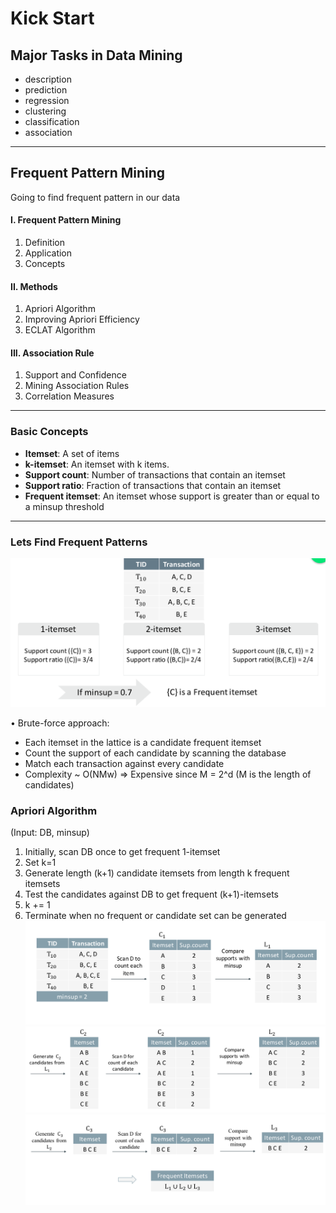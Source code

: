 # Kick Start

## Major Tasks in Data Mining
- description
- prediction
- regression
- clustering
- classification
- association

---
## Frequent Pattern Mining
Going to find frequent pattern in our data

#### I. Frequent Pattern Mining
1. Definition
2. Application
3. Concepts

#### II. Methods
1. Apriori Algorithm
2. Improving Apriori Efficiency
3. ECLAT Algorithm

#### III. Association Rule
1. Support and Confidence
2. Mining Association Rules
3. Correlation Measures

---
### Basic Concepts
-  <b>Itemset</b>: A set of items
-  <b>k-itemset</b>: An itemset with k items.
-  <b>Support count</b>: Number of transactions that contain an itemset
-  <b>Support ratio</b>: Fraction of transactions that contain an itemset
-  <b>Frequent itemset</b>: An itemset whose support is greater than or equal to a minsup threshold

---
### Lets Find Frequent Patterns
![pattern](./images/1.png)

• Brute-force approach:
- Each itemset in the lattice is a candidate frequent itemset
- Count the support of each candidate by scanning the database
- Match each transaction against every candidate
- Complexity ~ O(NMw) => Expensive since M = 2^d (M is the length of candidates)

### Apriori Algorithm
(Input: DB, minsup)
1. Initially, scan DB once to get frequent 1-itemset
2. Set k=1
3. Generate length (k+1) candidate itemsets from length k frequent itemsets
4. Test the candidates against DB to get frequent (k+1)-itemsets
5. k += 1
6. Terminate when no frequent or candidate set can be generated
![Apriori Algorithm – Example I - step 1](./images/2.png)
![Apriori Algorithm – Example I - step 2](./images/3.png)
![Apriori Algorithm – Example I - step 3](./images/4.png)


